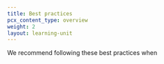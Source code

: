 ```yaml
---
title: Best practices
pcx_content_type: overview
weight: 2
layout: learning-unit
---
```


We recommend following these best practices when